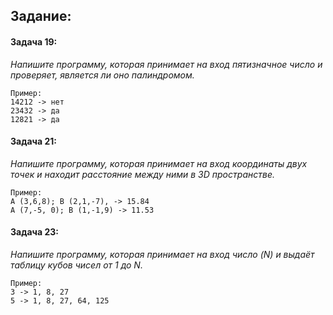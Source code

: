 ## Задание:

#### Задача 19:

_Напишите программу, которая принимает на вход пятизначное число и проверяет, является ли оно палиндромом._

```text
Пример:
14212 -> нет
23432 -> да
12821 -> да
```

#### Задача 21:

_Напишите программу, которая принимает на вход координаты двух точек и находит расстояние между ними в 3D пространстве._

```text
Пример:
A (3,6,8); B (2,1,-7), -> 15.84
A (7,-5, 0); B (1,-1,9) -> 11.53
```

#### Задача 23:

_Напишите программу, которая принимает на вход число (N) и выдаёт таблицу кубов чисел от 1 до N._

```text
Пример:
3 -> 1, 8, 27
5 -> 1, 8, 27, 64, 125
```
